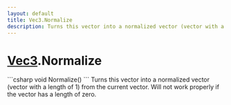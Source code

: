 ```yaml
---
layout: default
title: Vec3.Normalize
description: Turns this vector into a normalized vector (vector with a length of 1) from the current vector. Will not work properly if the vector has a length of zero.
---
```

# [Vec3]({{site.url}}/Pages/StereoKit/Vec3.html).Normalize

<div class='signature' markdown='1'>
```csharp
void Normalize()
```
Turns this vector into a normalized vector (vector with
a length of 1) from the current vector. Will not work properly if
the vector has a length of zero.
</div>




